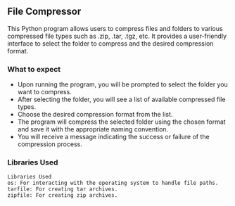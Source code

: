 ## File Compressor

This Python program allows users to compress files and folders to various compressed file types such as .zip, .tar, .tgz, etc. It provides a user-friendly interface to select the folder to compress and the desired compression format.

### What to expect

- Upon running the program, you will be prompted to select the folder you want to compress.
- After selecting the folder, you will see a list of available compressed file types.
- Choose the desired compression format from the list.
- The program will compress the selected folder using the chosen format and save it with the appropriate naming convention.
- You will receive a message indicating the success or failure of the compression process.

### Libraries Used

```
Libraries Used
os: For interacting with the operating system to handle file paths.
tarfile: For creating tar archives.
zipfile: For creating zip archives.
```